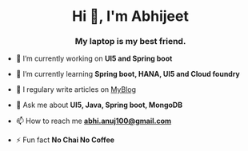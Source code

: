 <h1 align="center">Hi 👋, I'm Abhijeet</h1>
<h3 align="center">My laptop is my best friend.</h3>

- 🔭 I’m currently working on **UI5 and Spring boot**

- 🌱 I’m currently learning **Spring boot, HANA, UI5 and Cloud foundry**

- 📝 I regulary write articles on [MyBlog](https://sad-mcnulty-ec07f9.netlify.app/)

- 💬 Ask me about **UI5, Java, Spring boot, MongoDB**

- 📫 How to reach me **abhi.anuj100@gmail.com**

- ⚡ Fun fact **No Chai No Coffee**
